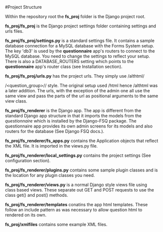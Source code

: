 #Project Structure

Within the repository root the **fs_proj** folder is the Django project root.

**fs_proj/fs_proj** is the Django project settings folder containing settings and urls files.

**fs_proj/fs_proj/settings.py** is a standard settings file.  It contains a sample database connection for a MySQL database with the Forms System setup.  The key 'db3' is used by the **questionnaire** app's routers to connect to the MySQL database.  You need to change the settings to reflect your setup.  There is also a DATABASE_ROUTERS setting which points to the **questionnaire** app's router class (see Installation section). 

**fs_proj/fs_proj/urls.py** has the project urls.  They simply use /althtml/<section>/<question_group>/<question>/ style.  The original setup used /html hence /althtml was a later addition.  The urls, with the exception of the admin one all use the same view and pass the parts of the url as positional arguments to the same view class.

**fs_proj/fs_renderer** is the Django app.  The app is different from the standard Django app structure in that it imports the models from the *questionnaire* which is installed by the Django-FSQ package.  The questionnaire app provides its own admin screens for its models and also routers for the database (See Django FSQ docs.).  

**fs_proj/fs_renderer/fs_apps.py** contains the Application objects that reflect the XML file.  It is imported in the views.py file.

**fs_proj/fs_renderer/local_settings.py** contains the project settings (See configuration section).

**fs_proj/fs_renderer/plugins.py** contains some sample plugin classes and is the location for any plugin classes you need.

**fs_proj/fs_renderer/views.py** is a normal Django style views file using class based views.  These separate out GET and POST requests to use the class get() and post() methods.  

**fs_proj/fs_renderer/templates** conatins the app html templates.  These follow an include pattern as was necessary to allow question html to rendered on its own.

**fs_proj/xmlfiles** contains some example XML files.


